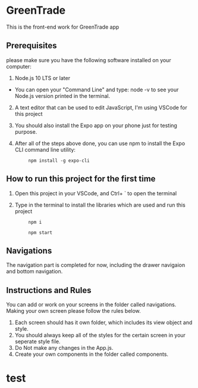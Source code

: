 # GreenTrade
This is the front-end work for GreenTrade app 

## Prerequisites 
please make sure you have the following software installed on your computer:
1. Node.js 10 LTS or later
 - You can open your "Command Line" and type:   node -v    to see your Node.js version printed in the terminal.
2. A text editor that can be used to edit JavaScript, I'm using VSCode for this project
3. You should also install the Expo app on your phone just for testing purpose.
4. After all of the steps above done, you can use npm to install the Expo CLI command line utility:

            npm install -g expo-cli
         
## How to run this project for the first time
1. Open this project in your VSCode, and Ctrl+ `  to open the terminal
4. Type in the terminal to install the libraries which are used and run this project

            npm i

            npm start

## Navigations
The navigation part is completed for now, including the drawer navigaion and bottom navigation.

## Instructions and Rules
You can add or work on your screens in the folder called navigations. Making your own screen please follow the rules below.

1. Each screen should has it own folder, which includes its view object and style.
2. You should always keep all of the styles for the certain screen in your seperate style file.
3. Do Not make any changes in the App.js.
4. Create your own components in the folder called components.

# test
